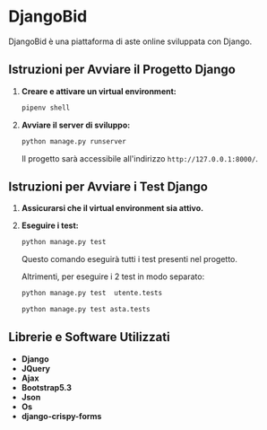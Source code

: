 # DjangoBid

DjangoBid è una piattaforma di aste online sviluppata con Django.

## Istruzioni per Avviare il Progetto Django

1. **Creare e attivare un virtual environment:**

    ```bash
    pipenv shell
    ```
    

2. **Avviare il server di sviluppo:**

    ```bash
    python manage.py runserver
    ```

    Il progetto sarà accessibile all'indirizzo `http://127.0.0.1:8000/`.

## Istruzioni per Avviare i Test Django

1. **Assicurarsi che il virtual environment sia attivo.**
2. **Eseguire i test:**

    ```bash
    python manage.py test 
    ```
    Questo comando eseguirà tutti i test presenti nel progetto.
    
    Altrimenti, per eseguire i 2 test in modo separato:
    
    ```bash
    python manage.py test  utente.tests
    ```
    ```bash
    python manage.py test asta.tests
    ```

## Librerie e Software Utilizzati

- **Django**
- **JQuery**
- **Ajax**
- **Bootstrap5.3**
- **Json**
- **Os**
- **django-crispy-forms**



